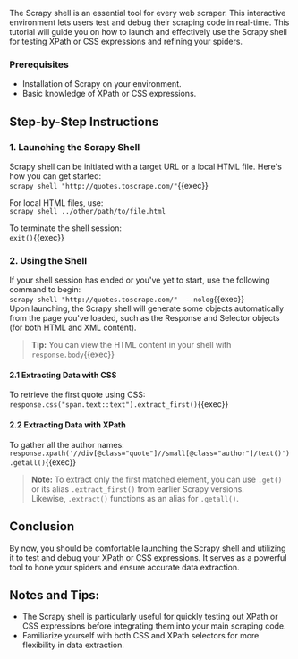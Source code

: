 The Scrapy shell is an essential tool for every web scraper. This interactive environment lets users test and debug their scraping code in real-time. This tutorial will guide you on how to launch and effectively use the Scrapy shell for testing XPath or CSS expressions and refining your spiders.

### Prerequisites
- Installation of Scrapy on your environment.
- Basic knowledge of XPath or CSS expressions.

## Step-by-Step Instructions

### 1. Launching the Scrapy Shell
Scrapy shell can be initiated with a target URL or a local HTML file. Here's how you can get started:
<br>
`scrapy shell "http://quotes.toscrape.com/"`{{exec}}
<br>

For local HTML files, use:
<br>
`scrapy shell ../other/path/to/file.html`
<br>

To terminate the shell session:
<br>
`exit()`{{exec}}
<br>

### 2. Using the Shell
If your shell session has ended or you've yet to start, use the following command to begin:
<br>
`scrapy shell "http://quotes.toscrape.com/"  --nolog`{{exec}}
<br>
Upon launching, the Scrapy shell will generate some objects automatically from the page you've loaded, such as the Response and Selector objects (for both HTML and XML content).

> **Tip:** You can view the HTML content in your shell with `response.body`{{exec}}

#### 2.1 Extracting Data with CSS
To retrieve the first quote using CSS:
<br>
`response.css("span.text::text").extract_first()`{{exec}}
<br>

#### 2.2 Extracting Data with XPath
To gather all the author names:
<br>
`response.xpath('//div[@class="quote"]//small[@class="author"]/text()').getall()`{{exec}}
<br>

> **Note:** To extract only the first matched element, you can use <code>.get()</code> or its alias <code>.extract_first()</code> from earlier Scrapy versions.<br>Likewise, <code>.extract()</code> functions as an alias for <code>.getall()</code>.

## Conclusion
By now, you should be comfortable launching the Scrapy shell and utilizing it to test and debug your XPath or CSS expressions. It serves as a powerful tool to hone your spiders and ensure accurate data extraction.

## Notes and Tips:
- The Scrapy shell is particularly useful for quickly testing out XPath or CSS expressions before integrating them into your main scraping code.
- Familiarize yourself with both CSS and XPath selectors for more flexibility in data extraction.


